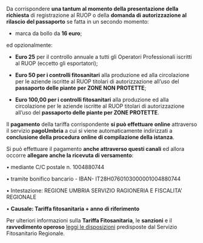 Da corrispondere **una tantum al momento della presentazione della richiesta** di registrazione al RUOP o della **domanda di autorizzazione al rilascio del passaporto** se fatta in un secondo momento:

- marca da bollo da **16 euro**;

ed opzionalmente:

- **Euro 25** per il controllo annuale a tutti gli Operatori Professionali iscritti al RUOP (eccetto gli esportatori);

- **Euro 50 per i controlli fitosanitari** alla produzione ed alla circolazione per le aziende iscritte al RUOP titolari di autorizzazione all’uso del **passaporto delle piante per ZONE NON PROTETTE**;

- **Euro 100,00 per i controlli fitosanitari** alla produzione ed alla circolazione per le aziende iscritte al RUOP titolari di autorizzazione all’uso del **passaporto delle piante per ZONE PROTETTE**.

Il **pagamento** della tariffa corrispondente **si può effettuare online** attraverso il servizio **pagoUmbria** a cui si viene automaticamente indirizzati a **conclusione della procedura online di compilazione della istanza**.

Si può effettuare il pagamento **anche attraverso questi canali** ed allora occorre **allegare anche la ricevuta di versamento**:

•	mediante C/C postale n. 1004880744

•	tramite bonifico bancario - IBAN- IT28H0760103000001004880744

•	Intestazione: REGIONE UMBRIA SERVIZIO RAGIONERIA E FISCALITA' REGIONALE

•	 **Causale: Tariffa fitosanitaria + anno di riferimento**

Per ulteriori informazioni sulla **Tariffa Fitosanitaria**, le **sanzioni** e il  **ravvedimento operoso** [leggi le disposizioni](https://www.regione.umbria.it/documents/18/1776256/tariffa+fitosanitaria+Umb.pdf/51f53899-22e7-4a2e-8a7e-7d28f10cae8e) predisposte dal Servizio Fitosanitario Regionale.
